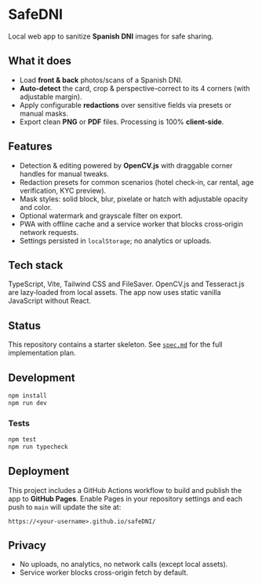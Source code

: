 # SafeDNI

Local web app to sanitize **Spanish DNI** images for safe sharing.

## What it does
- Load **front & back** photos/scans of a Spanish DNI.
- **Auto-detect** the card, crop & perspective-correct to its 4 corners (with adjustable margin).
- Apply configurable **redactions** over sensitive fields via presets or manual masks.
- Export clean **PNG** or **PDF** files. Processing is 100% **client-side**.

## Features
- Detection & editing powered by **OpenCV.js** with draggable corner handles for manual tweaks.
- Redaction presets for common scenarios (hotel check‑in, car rental, age verification, KYC preview).
- Mask styles: solid block, blur, pixelate or hatch with adjustable opacity and color.
- Optional watermark and grayscale filter on export.
- PWA with offline cache and a service worker that blocks cross‑origin network requests.
- Settings persisted in `localStorage`; no analytics or uploads.

## Tech stack
TypeScript, Vite, Tailwind CSS and FileSaver. OpenCV.js and Tesseract.js are lazy‑loaded from local assets. The app now uses
static vanilla JavaScript without React.

## Status
This repository contains a starter skeleton. See [`spec.md`](./spec.md) for the full implementation plan.

## Development
```bash
npm install
npm run dev
```

### Tests
```bash
npm test
npm run typecheck
```

## Deployment
This project includes a GitHub Actions workflow to build and publish the app to **GitHub Pages**. Enable Pages in your repository settings and each push to `main` will update the site at:

```
https://<your-username>.github.io/safeDNI/
```

## Privacy
- No uploads, no analytics, no network calls (except local assets).
- Service worker blocks cross-origin fetch by default.
